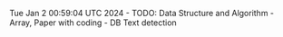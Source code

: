 Tue Jan  2 00:59:04 UTC 2024 - TODO: Data Structure and Algorithm - Array, Paper with coding - DB Text detection
